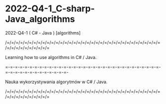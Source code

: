 # 2022-Q4-1_C-sharp-Java_algorithms
2022-Q4-1 ( C# - Java ) [algorithms]

/=/=/=/=/=/=/=/=/=/=/=/=/=/=/=/=/=/=/=/=/=/=/=/=/=/=/=/=/=/=/=/=/=/=/=/=/=/=/=/=/=/=/=/=/=

Learning how to use algorithms in C# / Java.

=-=-=-=-=-=-=-=-=-=-=-=-=-=-=-=-=-=-=-=-=-=-=-=-=-=-=-=-=-=-=-=-=-=-=-=-=-=-=-=-=-=-=-=-=-

Nauka wykorzystywania algorytmów w C# / Java.

/=/=/=/=/=/=/=/=/=/=/=/=/=/=/=/=/=/=/=/=/=/=/=/=/=/=/=/=/=/=/=/=/=/=/=/=/=/=/=/=/=/=/=/=/=
